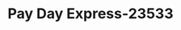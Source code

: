 ---
f_zip-code: 45638
f_state-code: OH
title: Pay Day Express-23533
f_phone: 740-532-8511
f_city-only: Ironton
f_address: 402 Park Ave Ironton
f_location-unique-id: '23533'
slug: pay-day-express-23533
updated-on: '2024-05-30T13:46:58.046Z'
created-on: '2024-05-30T13:36:59.803Z'
published-on: '2024-05-30T13:54:32.469Z'
f_city-state: cms/city/ironton-oh.md
f_company: cms/company/pay-day-express.md
f_state: cms/state/ohio.md
layout: '[payday-loan].html'
tags: payday-loan
---